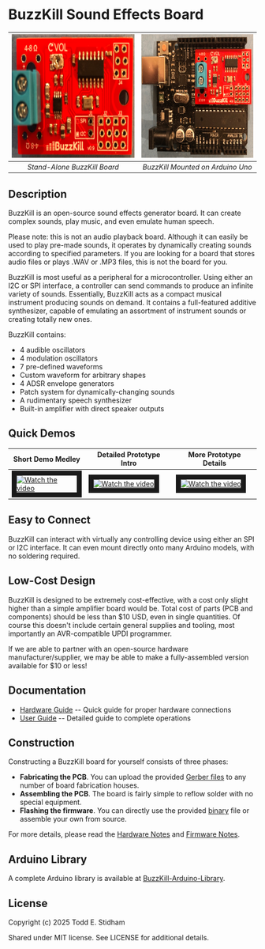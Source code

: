 # BuzzKill Sound Effects Board

|<img src="assets/BuzzKill_prototype.png" height="250px" alt="BuzzKill Board">|<img src="assets/BuzzKill_mounted.png" height="250px" alt="BuzzKill Mounted">|
|:---:|:---:|
|*Stand-Alone BuzzKill Board*|*BuzzKill Mounted on Arduino Uno*|

## Description

BuzzKill is an open-source sound effects generator board. It can create complex sounds, play music, and even emulate human speech.

Please note: this is not an audio playback board. Although it can easily be used to play pre-made sounds, it operates by dynamically creating sounds according to specified parameters. If you are looking for a board that stores audio files or plays .WAV or .MP3 files, this is not the board for you.

BuzzKill is most useful as a peripheral for a microcontroller. Using either an I2C or SPI interface, a controller can send commands to produce an infinite variety of sounds. Essentially, BuzzKill acts as a compact musical instrument producing sounds on demand. It contains a full-featured additive synthesizer, capable of emulating an assortment of instrument sounds or creating totally new ones.

BuzzKill contains:

* 4 audible oscillators
* 4 modulation oscillators
* 7 pre-defined waveforms
* Custom waveform for arbitrary shapes
* 4 ADSR envelope generators
* Patch system for dynamically-changing sounds
* A rudimentary speech synthesizer
* Built-in amplifier with direct speaker outputs

## Quick Demos

|Short Demo Medley|Detailed Prototype Intro|More Prototype Details|
|-----------------|------------------------|----------------------|
|<a href="http://www.youtube.com/watch?feature=player_embedded&v=UZt4h2Zdz00" target="_blank"><img src="http://img.youtube.com/vi/UZt4h2Zdz00/mqdefault.jpg" alt="Watch the video" width="240" border="10" /></a>|<a href="http://www.youtube.com/watch?feature=player_embedded&v=7ABKLfi88lE" target="_blank"><img src="http://img.youtube.com/vi/7ABKLfi88lE/mqdefault.jpg" alt="Watch the video" width="240" border="10" /></a>|<a href="http://www.youtube.com/watch?feature=player_embedded&v=DG2LY_nBW8c" target="_blank"><img src="http://img.youtube.com/vi/DG2LY_nBW8c/mqdefault.jpg" alt="Watch the video" width="240" border="10" /></a>|

## Easy to Connect

BuzzKill can interact with virtually any controlling device using either an SPI or I2C interface. It can even mount directly onto many Arduino models, with no soldering required.

## Low-Cost Design

BuzzKill is designed to be extremely cost-effective, with a cost only slight higher than a simple amplifier board would be. Total cost of parts (PCB and components) should be less than $10 USD, even in single quantities. Of course this doesn't include certain general supplies and tooling, most importantly an AVR-compatible UPDI programmer.

If we are able to partner with an open-source hardware manufacturer/supplier, we may be able to make a fully-assembled version available for $10 or less!

## Documentation

* [Hardware Guide](documentation/BuzzKill_hardware_guide.pdf) -- Quick guide for proper hardware connections
* [User Guide](documentation/BuzzKill_user_guide.pdf) -- Detailed guide to complete operations

## Construction

Constructing a BuzzKill board for yourself consists of three phases:
* __Fabricating the PCB__. You can upload the provided [Gerber files](hardware/BuzzKill_gerber_files.zip) to any number of board fabrication houses.
* __Assembling the PCB__. The board is fairly simple to reflow solder with no special equipment.
* __Flashing the firmware__. You can directly use the provided [binary](firmware/BuzzKill_firmware.hex) file or assemble your own from source.

For more details, please read the [Hardware Notes](hardware#hardware-notes) and [Firmware Notes](firmware#firmware-notes).

## Arduino Library

A complete Arduino library is available at [BuzzKill-Arduino-Library](https://github.com/BareMetal6502/BuzzKill-Arduino-Library).

## License

Copyright (c) 2025 Todd E. Stidham

Shared under MIT license.
See LICENSE for additional details.
